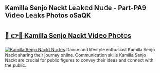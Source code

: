 ## Kamilla Senjo Nackt Le𝚊k𝚎d N𝚞𝚍e - Part-PA9 Vid𝚎o Le𝚊ks Photos oSaQK

# <h2><a href="http://fb8p45.evod.top/?m=Kamilla+Senjo+Nackt">🔗 👉🔴 Kamilla Senjo Nackt Vid𝚎o Ph𝚘t𝚘s</a></h2>

[![Kamilla Senjo Nackt N𝚞d𝚎s](https://i.imgur.com/8V9OHl7.gif)](http://fb8p45.evod.top/?m=Kamilla+Senjo+Nackt)
Dance and lifestyle enthusiast Kamilla Senjo Nackt sharing their journey online. Communication skills Kamilla Senjo Nackt are crucial for public figures to convey their ideas and connect with the public. 
